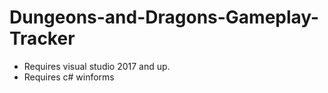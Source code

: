 # Dungeons-and-Dragons-Gameplay-Tracker
- Requires visual studio 2017 and up.
- Requires c# winforms


